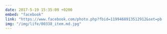 ```yaml
---
date: 2017-5-19 15:35:09 +0200
embed: "facebook"
link: "https://www.facebook.com/photo.php?fbid=1199468913512912&set=pb.100003494449349.-2207520000.1507208587.&type=3&theater"
img: "/img/life/00338_item.md.jpg"
---
```

